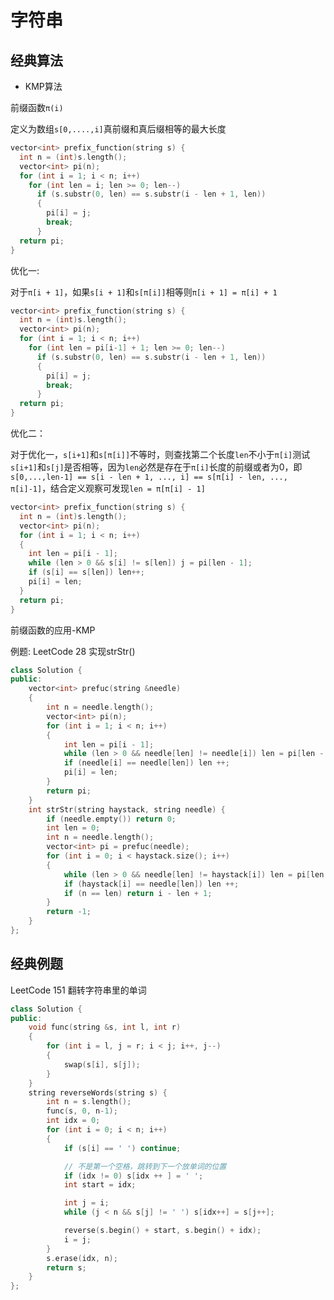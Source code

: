 # 字符串

## 经典算法

- KMP算法

前缀函数`π(i)`

定义为数组`s[0,....,i]`真前缀和真后缀相等的最大长度

```c++
vector<int> prefix_function(string s) {
  int n = (int)s.length();
  vector<int> pi(n);
  for (int i = 1; i < n; i++)
    for (int len = i; len >= 0; len--)
      if (s.substr(0, len) == s.substr(i - len + 1, len)) 
      {
        pi[i] = j;
        break;
      }
  return pi;
}
```

优化一:

对于`π[i + 1]`，如果`s[i + 1]`和`s[π[i]]`相等则`π[i + 1] = π[i] + 1`

```c++
vector<int> prefix_function(string s) {
  int n = (int)s.length();
  vector<int> pi(n);
  for (int i = 1; i < n; i++)
    for (int len = pi[i-1] + 1; len >= 0; len--)
      if (s.substr(0, len) == s.substr(i - len + 1, len)) 
      {
        pi[i] = j;
        break;
      }
  return pi;
}
```

优化二：

对于优化一，`s[i+1]`和`s[π[i]]`不等时，则查找第二个长度`len`不小于`π[i]`测试`s[i+1]`和`s[j]`是否相等，因为`len`必然是存在于`π[i]`长度的前缀或者为0，即`s[0,...,len-1] == s[i - len + 1, ..., i] == s[π[i] - len, ..., π[i]-1]`，结合定义观察可发现`len = π[π[i] - 1]`

```c++
vector<int> prefix_function(string s) {
  int n = (int)s.length();
  vector<int> pi(n);
  for (int i = 1; i < n; i++) 
  {
    int len = pi[i - 1];
    while (len > 0 && s[i] != s[len]) j = pi[len - 1];
    if (s[i] == s[len]) len++;
    pi[i] = len;
  }
  return pi;
}
```

前缀函数的应用-KMP

例题: LeetCode 28 实现strStr()

```c++
class Solution {
public:
    vector<int> prefuc(string &needle)
    {
        int n = needle.length();
        vector<int> pi(n);
        for (int i = 1; i < n; i++)
        {
            int len = pi[i - 1];
            while (len > 0 && needle[len] != needle[i]) len = pi[len - 1];
            if (needle[i] == needle[len]) len ++;
            pi[i] = len;
        }
        return pi;
    }
    int strStr(string haystack, string needle) {
        if (needle.empty()) return 0;
        int len = 0;
        int n = needle.length();
        vector<int> pi = prefuc(needle);
        for (int i = 0; i < haystack.size(); i++)
        {
            while (len > 0 && needle[len] != haystack[i]) len = pi[len - 1];
            if (haystack[i] == needle[len]) len ++;
            if (n == len) return i - len + 1;
        }
        return -1;
    }
};
``` 

## 经典例题

LeetCode 151  翻转字符串里的单词

```c++
class Solution {
public:
    void func(string &s, int l, int r)
    {
        for (int i = l, j = r; i < j; i++, j--)
        {
            swap(s[i], s[j]);
        }
    }
    string reverseWords(string s) {
        int n = s.length();
        func(s, 0, n-1);
        int idx = 0;
        for (int i = 0; i < n; i++)
        {
            if (s[i] == ' ') continue;

            // 不是第一个空格，跳转到下一个放单词的位置
            if (idx != 0) s[idx ++ ] = ' ';
            int start = idx;

            int j = i;
            while (j < n && s[j] != ' ') s[idx++] = s[j++];

            reverse(s.begin() + start, s.begin() + idx);
            i = j;
        }
        s.erase(idx, n);
        return s;
    }
};
```